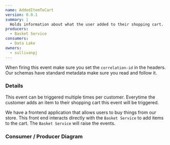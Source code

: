 ```yaml
---
name: AddedItemToCart
version: 0.0.1
summary: |
  Holds information about what the user added to their shopping cart.
producers:
  - Basket Service
consumers:
  - Data Lake
owners:
  - sullivanpj
---
```


<Admonition>When firing this event make sure you set the `correlation-id` in the headers. Our schemas have standard metadata make sure you read and follow it.</Admonition>

### Details

This event can be triggered multiple times per customer. Everytime the customer adds an item to their shopping cart this event will be triggered.

We have a frontend application that allows users to buy things from our store. This front end interacts directly with the `Basket Service` to add items to the cart. The `Basket Service` will raise the events.

### Consumer / Producer Diagram

<Mermaid />

<Schema />
